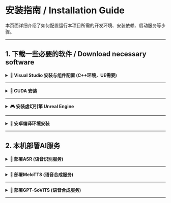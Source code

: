 # 安装指南 / Installation Guide

本页面详细介绍了如何配置运行本项目所需的开发环境、安装依赖、启动服务等步骤。

---

## 1. 下载一些必要的软件 / Download necessary software


<details>
<summary><strong>🧱 Visual Studio 安装与组件配置 (C++环境，UE需要)</strong></summary>

参考配置链接：[为虚幻引擎C++项目设置Visual Studio开发环境](https://dev.epicgames.com/documentation/zh-cn/unreal-engine/setting-up-visual-studio-development-environment-for-cplusplus-projects-in-unreal-engine?application_version=5.3)

<aside>
💡下载 Visual Studio 2022 Community 版
</aside>

下载地址：[Visual Studio 2022 Community 版](https://visualstudio.microsoft.com/zh-hans/vs/community/)

选择Community即可

![image.png](/assets/image1.png)

在安装设置里面选择安装路径

![image.png](/assets/image2.png)

工作负荷中，勾选这些必要的组件，一共四个

![image.png](/assets/image3.png)

其中`使用C++的桌面开发`的安装详细信息这里，要选择Windows 11 SDK

![image.png](/assets/image4.png)

在单个组件中，搜索`unreal`，然后把所有的都勾选上。因为VS下载的目的就是用在UE上

![image.png](/assets/image5.png)

如果在使用过程中报错，可能是MSVC的错误，就把MSVC换成如下的

![image.png](/assets/image6.png)
</details>

---

<details>
<summary><strong>🐍 CUDA 安装</strong></summary>

<aside>
💡安装CUDA，本次安装CUDA12.6
</aside>

这是下载地址：[CUDA Toolkit 12.6 Downloads](https://developer.nvidia.com/cuda-12-6-0-download-archive?target_os=Windows&target_arch=x86_64&target_version=11&target_type=exe_local)

配置版本，然后点击下载就行

![image.png](/assets/image8.png)

</details>

---


<details>
<summary><strong>🎮 安装虚幻引擎 Unreal Engine</strong></summary>


以下是 Unreal Engine 5.3.2 的安装流程，适用于本项目中涉及的 3D 渲染模块。


### 1️⃣ 下载 Epic Games Launcher（启动器）

访问官网并下载安装 Epic Games Launcher：

🔗 [Unreal Engine 5.3.2 下载地址](https://www.unrealengine.com/zh-CN/download)

> Epic Games Launcher 是用于管理和安装 Unreal Engine 的官方启动程序。

![Epic Launcher 下载页面](/assets/image9.png)

---

### 2️⃣ 安装并登录账户

完成安装后，运行 Epic Games Launcher，按照提示创建并登录账户。

![安装步骤](/assets/image10.png)

---

### 3️⃣ 安装 Unreal Engine 5.3.2

登录成功后，进入左侧的 **“虚幻引擎”** 标签页，点击 “安装引擎”。

> 💡 **建议安装在非系统盘（如 D 盘）**，以避免 C 盘空间紧张和后续编译问题。

![选择引擎版本](/assets/image12.png)

选择版本为 **5.3.2** 进行安装：

![安装 UE5.3.2](/assets/image13.png)
</details>

---


<details>
<summary>
<strong>📱 安卓编译环境安装</strong></summary>
首先安装sdk、jdk、ndk、Android Studio

### 1️⃣ 下载并设置安卓依赖环境的路径

![路径设置](/assets/image14.png)

</details> 

---

## 2. 本机部署AI服务

<details>
<summary><strong>🎤 部署ASR (语音识别服务)</strong></summary>

### 项目介绍

**FunASR** 是阿里巴巴达摩院开源的语音识别工具包，提供高性能的语音转文字服务。

🔗 **官方仓库**: [FunASR Github](https://github.com/modelscope/FunASR)  
🔗 **一键部署仓库**: [修改版部署脚本](https://github.com/1m1ng/FunASR)  
📦 **完整环境包**: [FunASR Releases](https://github.com/1m1ng/FunASR/releases)

### 安装步骤

#### 方式一：源码编译安装

1. **编译FunASR服务**
   - 参考 [官方WebSocket教程](https://github.com/modelscope/FunASR/blob/main/runtime/websocket/readme.md) 编译FunASR
   - 将编译后的可执行文件和动态链接库（DLL）放入 `bin` 目录

2. **启动服务**
   - 运行 `run_server_2pass.bat` 脚本
   - 脚本将自动创建Python虚拟环境、安装依赖项并启动FunASR服务器

#### 方式二：一键安装（推荐）

如果编译环境配置有困难，可直接使用预编译的完整环境包：

📥 **下载地址**: [FunASR完整环境包](https://github.com/1m1ng/FunASR/releases)

> 💡 **提示**: 完整环境包包含所有必需的依赖和预训练模型，开箱即用。

</details>

---

<details>
<summary><strong>🚧 部署MeloTTS (语音合成服务)</strong></summary>

### 项目介绍

**MeloTTS** 是MyShell.ai开源的多语言语音合成工具，支持高质量的文字转语音功能。

🔗 **官方仓库**: [MeloTTS Github](https://github.com/myshell-ai/MeloTTS.git)  
🔗 **一键部署仓库**: [修改版部署脚本](https://github.com/1m1ng/MeloTTS)  
📦 **完整环境包**: [MeloTTS Releases](https://github.com/1m1ng/MeloTTS/releases)

### 安装步骤

#### 方式一：源码安装

1. **克隆仓库并安装环境**
   ```bash
   git clone https://github.com/1m1ng/MeloTTS.git
   cd MeloTTS
   ```

2. **首次环境配置**
   - 运行 `install.bat` 安装Python环境和依赖项

3. **模型配置**
   - 将训练好的语音模型权重文件放入 `Weight` 目录
   - 编辑 `config.yaml` 配置文件，确保以下路径正确：
     - `config_path`: 模型配置文件路径
     - `ckpt_path`: 模型权重文件路径

4. **启动服务**
   - 运行 `start.bat` 启动FastAPI服务器

#### 方式二：一键安装（推荐）

如果环境配置遇到问题，建议使用预配置的完整环境包：

📥 **下载地址**: [MeloTTS完整环境包](https://github.com/1m1ng/MeloTTS/releases)

> 💡 **提示**: 完整环境包包含测试用的预训练模型，可直接启动服务进行测试。

</details>

---

<details>
<summary><strong>🚧 部署GPT-SoVITS (语音合成服务)</strong></summary>

### 项目介绍

**GPT-SoVITS** 是由RVC-Boss团队开源的强大语音合成工具，采用GPT架构结合SoVITS技术，支持少样本语音克隆和高质量语音合成。

🔗 **官方仓库**: [GPT-SoVITS Github](https://github.com/RVC-Boss/GPT-SoVITS.git)  
📖 **官方文档**: [中文安装指南](https://github.com/RVC-Boss/GPT-SoVITS/blob/main/docs/cn/README.md)  
📚 **训练教程**: [GPT-SoVITS训练指南](https://www.yuque.com/baicaigongchang1145haoyuangong/ib3g1e)

### 安装步骤

#### 方式一：源码安装

1. **克隆仓库**
   ```bash
   git clone https://github.com/RVC-Boss/GPT-SoVITS.git
   cd GPT-SoVITS
   ```

2. **环境配置**
   - 安装Python 3.9+ 环境
   - 安装CUDA（推荐CUDA 11.8+）
   - 运行环境安装脚本：
     ```bash
     pip install -r requirements.txt
     ```

3. **模型下载**
   - 下载预训练基础模型
   - 根据需求下载对应语言的预训练权重

4. **模型训练（可选）**
   - 准备训练数据（音频文件 + 对应文本标注）
   - 参考 [GPT-SoVITS训练指南](https://www.yuque.com/baicaigongchang1145haoyuangong/ib3g1e) 进行模型训练
   - 训练完成后将模型权重放入指定目录

5. **启动WebAPI服务**
   ```bash
   python api_v2.py
   ```
   - 详细配置参数请参考 [api_v2.py](https://github.com/RVC-Boss/GPT-SoVITS/blob/main/api_v2.py) 文件中的文档

#### 方式二：整合包安装（推荐新手）

如果对环境配置不熟悉，建议寻找社区提供的整合包或Docker镜像

> 💡 **提示**: GPT-SoVITS对硬件要求较高，建议使用具备4GB+显存的NVIDIA显卡，CPU推理速度较慢。

</details>

---
